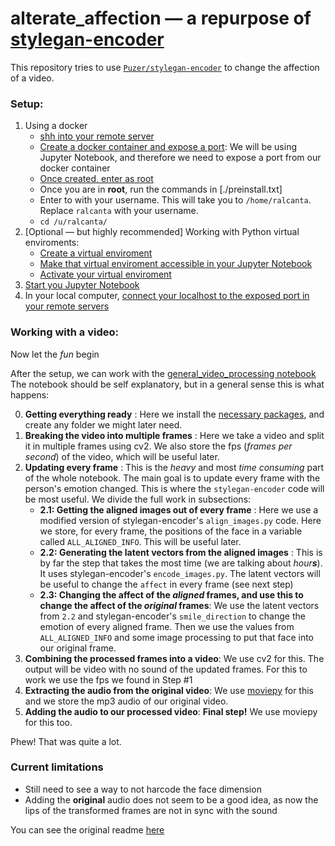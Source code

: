 # alterate_affection  &mdash; a repurpose of [stylegan-encoder](https://github.com/Puzer/stylegan-encoder)
This repository tries to use [`Puzer/stylegan-encoder`](https://github.com/Puzer/stylegan-encoder) to change 
the affection of a video.

### Setup:

1) Using a docker
    * [shh into your remote server]()
    * [Create a docker container and expose a port](): We will be using Jupyter Notebook, and therefore we need to expose a port from our docker container
    * [Once created, enter as root]()
    * Once you are in **root**, run the commands in [./preinstall.txt]
    * Enter to with your username. This will take you to `/home/ralcanta`. Replace `ralcanta` with your username.
    * `cd /u/ralcanta/`
2) [Optional &mdash; but highly recommended] Working with Python virtual enviroments:
    * [Create a virtual enviroment]()
    * [Make that virtual enviroment accessible in your Jupyter Notebook]()
    * [Activate your virtual enviroment]()
3) [Start you Jupyter Notebook]()
4) In your local computer, [connect your localhost to the exposed port in your remote servers]()

### Working with a video:

Now let the *fun* begin

After the setup, we can work with the [general_video_processing notebook](./general_video_processing.ipynb)
The notebook should be self explanatory, but in a general sense this is what happens:

0) **Getting everything ready** : Here we install the [necessary packages](./requirements.txt), and create any folder we might later need.
1) **Breaking the video into multiple frames** : Here we take a video and split it in multiple frames using cv2. We also store the fps (*frames per second*) of the video, which will be useful later.
2) **Updating every frame** : This is the *heavy* and most *time consuming* part of the whole notebook. The main goal is to update every frame with the person's emotion changed. This is where the `stylegan-encoder` code will be most useful. We divide the full work in subsections:
    * **2.1: Getting the aligned images out of every frame** : Here we use a modified version of stylegan-encoder's `align_images.py` code. Here we store, for every frame, the positions of the face in a variable called `ALL_ALIGNED_INFO`. This will be useful later.
    * **2.2: Generating the latent vectors from the aligned images** : This is by far the step that takes the most time (we are talking about *hour**s***). It uses stylegan-encoder's `encode_images.py`. The latent vectors will be useful to change the `affect` in every frame (see next step)
    * **2.3: Changing the affect of the *aligned* frames, and use this to change the affect of the *original* frames**: We use the latent vectors from `2.2` and stylegan-encoder's `smile_direction` to change the emotion of every aligned frame. Then we use the values from `ALL_ALIGNED_INFO` and some image processing to put that face into our original frame.
3) **Combining the processed frames into a video**: We use cv2 for this. The output will be video with no sound of the updated frames. For this to work we use the fps we found in Step #1
4) **Extracting the audio from the original video**: We use [moviepy](https://zulko.github.io/moviepy/) for this and we store the mp3 audio of our original video.
5) **Adding the audio to our processed video**: **Final step!** We use moviepy for this too.

Phew! That was quite a lot.

### Current limitations
* Still need to see a way to not harcode the face dimension
* Adding the **original** audio does not seem to be a good idea, as now the lips of the transformed frames are not in sync with the sound 

You can see the original readme [here](./PREVIOUS_README.md)